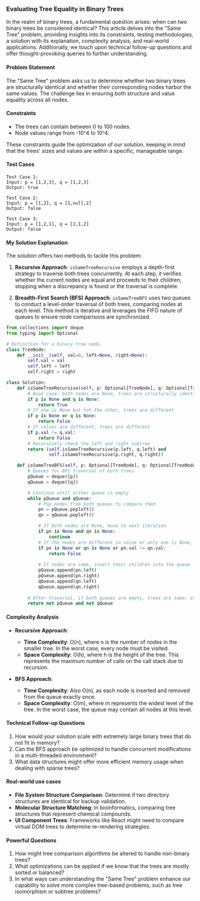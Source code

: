 ### Evaluating Tree Equality in Binary Trees

In the realm of binary trees, a fundamental question arises: when can two binary trees be considered identical? This article delves into the "Same Tree" problem, providing insights into its constraints, testing methodologies, a solution with its explanation, complexity analysis, and real-world applications. Additionally, we touch upon technical follow-up questions and offer thought-provoking queries to further understanding.

#### Problem Statement
The "Same Tree" problem asks us to determine whether two binary trees are structurally identical and whether their corresponding nodes harbor the same values. The challenge lies in ensuring both structure and value equality across all nodes.

#### Constraints
- The trees can contain between 0 to 100 nodes.
- Node values range from -10^4 to 10^4.

These constraints guide the optimization of our solution, keeping in mind that the trees' sizes and values are within a specific, manageable range.

#### Test Cases
```plaintext
Test Case 1:
Input: p = [1,2,3], q = [1,2,3]
Output: true

Test Case 2:
Input: p = [1,2], q = [1,null,2]
Output: false

Test Case 3:
Input: p = [1,2,1], q = [1,1,2]
Output: false
```

#### My Solution Explanation
The solution offers two methods to tackle this problem:

1. **Recursive Approach**: `isSameTreeRecursive` employs a depth-first strategy to traverse both trees concurrently. At each step, it verifies whether the current nodes are equal and proceeds to their children, stopping when a discrepancy is found or the traversal is complete.

2. **Breadth-First Search (BFS) Approach**: `isSameTreeBFS` uses two queues to conduct a level-order traversal of both trees, comparing nodes at each level. This method is iterative and leverages the FIFO nature of queues to ensure node comparisons are synchronized.

```python
from collections import deque
from typing import Optional

# Definition for a binary tree node.
class TreeNode:
    def __init__(self, val=0, left=None, right=None):
        self.val = val
        self.left = left
        self.right = right

class Solution:
    def isSameTreeRecursive(self, p: Optional[TreeNode], q: Optional[TreeNode]) -> bool:
        # Base case: both nodes are None, trees are structurally identical here
        if p is None and q is None:
            return True
        # If one is None but not the other, trees are different
        if p is None or q is None:
            return False
        # If values are different, trees are different
        if p.val != q.val:
            return False
        # Recursively check the left and right subtree
        return (self.isSameTreeRecursive(p.left, q.left) and 
                self.isSameTreeRecursive(p.right, q.right))

    def isSameTreeBFS(self, p: Optional[TreeNode], q: Optional[TreeNode]) -> bool:
        # Queues for BFS traversal of both trees
        pQueue = deque([p])
        qQueue = deque([q])

        # Continue until either queue is empty
        while pQueue and qQueue:
            # Pop nodes from both queues to compare them
            pn = pQueue.popleft()
            qn = qQueue.popleft()

            # If both nodes are None, move to next iteration
            if pn is None and qn is None:
                continue
            # If the nodes are different in value or only one is None, trees are different
            if pn is None or qn is None or pn.val != qn.val:
                return False
            
            # If nodes are same, insert their children into the queue
            pQueue.append(pn.left)
            pQueue.append(pn.right)
            qQueue.append(qn.left)
            qQueue.append(qn.right)
        
        # After traversal, if both queues are empty, trees are same; otherwise, not
        return not pQueue and not qQueue
```

#### Complexity Analysis
- **Recursive Approach**:
  - **Time Complexity**: O(n), where n is the number of nodes in the smaller tree. In the worst case, every node must be visited.
  - **Space Complexity**: O(h), where h is the height of the tree. This represents the maximum number of calls on the call stack due to recursion.

- **BFS Approach**:
  - **Time Complexity**: Also O(n), as each node is inserted and removed from the queue exactly once.
  - **Space Complexity**: O(m), where m represents the widest level of the tree. In the worst case, the queue may contain all nodes at this level.

#### Technical Follow-up Questions
1. How would your solution scale with extremely large binary trees that do not fit in memory?
2. Can the BFS approach be optimized to handle concurrent modifications in a multi-threaded environment?
3. What data structures might offer more efficient memory usage when dealing with sparse trees?

#### Real-world use cases
- **File System Structure Comparison**: Determine if two directory structures are identical for backup validation.
- **Molecular Structure Matching**: In bioinformatics, comparing tree structures that represent chemical compounds.
- **UI Component Trees**: Frameworks like React might need to compare virtual DOM trees to determine re-rendering strategies.

#### Powerful Questions
1. How might tree comparison algorithms be altered to handle non-binary trees?
2. What optimizations can be applied if we know that the trees are mostly sorted or balanced?
3. In what ways can understanding the "Same Tree" problem enhance our capability to solve more complex tree-based problems, such as tree isomorphism or subtree problems?
